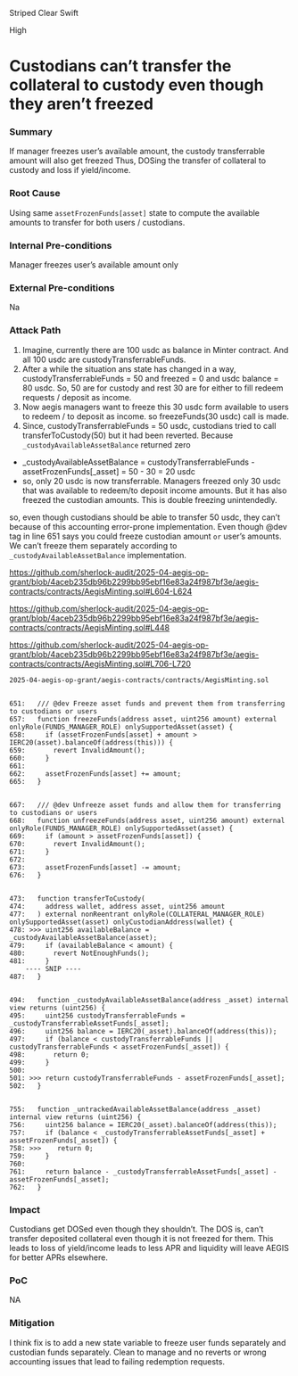 Striped Clear Swift

High

# Custodians can’t transfer the collateral to custody even though they aren’t freezed

### Summary

If manager freezes user’s available amount, the custody transferrable amount will also get freezed
Thus, DOSing the transfer of collateral to custody and loss if yield/income.

### Root Cause

Using same `assetFrozenFunds[asset]` state to compute the available amounts to transfer for both users / custodians.

### Internal Pre-conditions

Manager freezes user’s available amount only

### External Pre-conditions

Na

### Attack Path

1. Imagine, currently there are 100 usdc as balance in Minter contract. And all 100 usdc are custodyTransferrableFunds.
2. After a while the situation ans state has changed in a way, custodyTransferrableFunds = 50 and freezed = 0 and usdc balance = 80 usdc. So, 50 are for custody and rest 30 are for either to fill redeem requests / deposit as income.
3. Now aegis managers want to freeze this 30 usdc form available to users to redeem / to deposit as income. so freezeFunds(30 usdc) call is made.
4. Since, custodyTransferrableFunds = 50 usdc, custodians tried to call transferToCustody(50) but it had been reverted. Because `_custodyAvailableAssetBalance` returned zero
- _custodyAvailableAssetBalance = custodyTransferrableFunds - assetFrozenFunds[_asset] = 50 - 30 = 20 usdc
- so, only 20 usdc is now transferrable. Managers freezed only 30 usdc that was available to redeem/to deposit income amounts. But it has also freezed the custodian amounts.
This is double freezing unintendedly.

so, even though custodians should be able to transfer 50 usdc, they can’t because of this accounting error-prone implementation. Even though @dev tag in line 651 says you could freeze custodian amount `or` user’s amounts. We can’t freeze them separately according to `_custodyAvailableAssetBalance` implementation.

https://github.com/sherlock-audit/2025-04-aegis-op-grant/blob/4aceb235db96b2299bb95ebf16e83a24f987bf3e/aegis-contracts/contracts/AegisMinting.sol#L604-L624

https://github.com/sherlock-audit/2025-04-aegis-op-grant/blob/4aceb235db96b2299bb95ebf16e83a24f987bf3e/aegis-contracts/contracts/AegisMinting.sol#L448

https://github.com/sherlock-audit/2025-04-aegis-op-grant/blob/4aceb235db96b2299bb95ebf16e83a24f987bf3e/aegis-contracts/contracts/AegisMinting.sol#L706-L720

```solidity
2025-04-aegis-op-grant/aegis-contracts/contracts/AegisMinting.sol


651:   /// @dev Freeze asset funds and prevent them from transferring to custodians or users
657:   function freezeFunds(address asset, uint256 amount) external onlyRole(FUNDS_MANAGER_ROLE) onlySupportedAsset(asset) {
658:     if (assetFrozenFunds[asset] + amount > IERC20(asset).balanceOf(address(this))) {
659:       revert InvalidAmount();
660:     }
661: 
662:     assetFrozenFunds[asset] += amount;
665:   }


667:   /// @dev Unfreeze asset funds and allow them for transferring to custodians or users
668:   function unfreezeFunds(address asset, uint256 amount) external onlyRole(FUNDS_MANAGER_ROLE) onlySupportedAsset(asset) {
669:     if (amount > assetFrozenFunds[asset]) {
670:       revert InvalidAmount();
671:     }
672: 
673:     assetFrozenFunds[asset] -= amount;
676:   }


473:   function transferToCustody(
474:     address wallet, address asset, uint256 amount
477:   ) external nonReentrant onlyRole(COLLATERAL_MANAGER_ROLE) onlySupportedAsset(asset) onlyCustodianAddress(wallet) {
478: >>> uint256 availableBalance = _custodyAvailableAssetBalance(asset);
479:     if (availableBalance < amount) {
480:       revert NotEnoughFunds();
481:     }
    ---- SNIP ----
487:   }


494:   function _custodyAvailableAssetBalance(address _asset) internal view returns (uint256) {
495:     uint256 custodyTransferrableFunds = _custodyTransferrableAssetFunds[_asset];
496:     uint256 balance = IERC20(_asset).balanceOf(address(this));
497:     if (balance < custodyTransferrableFunds || custodyTransferrableFunds < assetFrozenFunds[_asset]) {
498:       return 0;
499:     }
500: 
501: >>> return custodyTransferrableFunds - assetFrozenFunds[_asset];
502:   }


755:   function _untrackedAvailableAssetBalance(address _asset) internal view returns (uint256) {
756:     uint256 balance = IERC20(_asset).balanceOf(address(this));
757:     if (balance < _custodyTransferrableAssetFunds[_asset] + assetFrozenFunds[_asset]) {
758: >>>    return 0;
759:     }
760: 
761:     return balance - _custodyTransferrableAssetFunds[_asset] - assetFrozenFunds[_asset];
762:   }

```


### Impact

Custodians get DOSed even though they shouldn’t. The DOS is, can’t transfer deposited collateral even though it is not freezed for them.
This leads to loss of yield/income leads to less APR and liquidity will leave AEGIS for better APRs elsewhere.

### PoC

NA

### Mitigation

I think fix is to add a new state variable to freeze user funds separately and custodian funds separately.
Clean to manage and no reverts or wrong accounting issues that lead to failing redemption requests.
